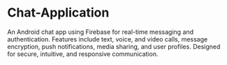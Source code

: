 # Chat-Application
An Android chat app using Firebase for real-time messaging and authentication. Features include text, voice, and video calls, message encryption, push notifications, media sharing, and user profiles. Designed for secure, intuitive, and responsive communication.
